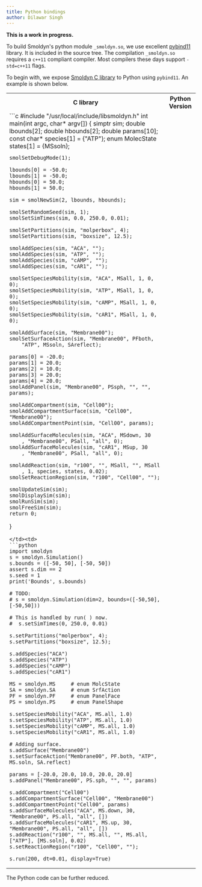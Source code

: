 ```yaml
---
title: Python bindings
author: Dilawar Singh
---
```


 __This is a work in progress.__

To build Smoldyn's python module `_smoldyn.so`, we use excellent
[pybind11](https://pybind11.readthedocs.io/en/stable/) library. It is included
in the source tree. The compilation `_smoldyn.so` requires a `c++11` compliant
compiler. Most compilers these days support `-std=c++11` flags.

To begin with, we expose [Smoldyn C library](LibsmoldynManual.md) to Python
using `pybind11`. An example is shown below.

<table>
<tr><th>C library</th><th>Python Version</th></tr>
<tr><td>
```c
#include "/usr/local/include/libsmoldyn.h"
int main(int argc, char* argv[])
{
    simptr sim;
    double lbounds[2];
    double hbounds[2];
    double params[10];
    const char* species[1] = {"ATP"};
    enum MolecState states[1] = {MSsoln};

    smolSetDebugMode(1);

    lbounds[0] = -50.0;
    lbounds[1] = -50.0;
    hbounds[0] = 50.0;
    hbounds[1] = 50.0;

    sim = smolNewSim(2, lbounds, hbounds);

    smolSetRandomSeed(sim, 1);
    smolSetSimTimes(sim, 0.0, 250.0, 0.01);

    smolSetPartitions(sim, "molperbox", 4);
    smolSetPartitions(sim, "boxsize", 12.5);

    smolAddSpecies(sim, "ACA", "");
    smolAddSpecies(sim, "ATP", "");
    smolAddSpecies(sim, "cAMP", "");
    smolAddSpecies(sim, "cAR1", "");

    smolSetSpeciesMobility(sim, "ACA", MSall, 1, 0, 0);
    smolSetSpeciesMobility(sim, "ATP", MSall, 1, 0, 0);
    smolSetSpeciesMobility(sim, "cAMP", MSall, 1, 0, 0);
    smolSetSpeciesMobility(sim, "cAR1", MSall, 1, 0, 0);

    smolAddSurface(sim, "Membrane00");
    smolSetSurfaceAction(sim, "Membrane00", PFboth,
        "ATP", MSsoln, SAreflect);

    params[0] = -20.0;
    params[1] = 20.0;
    params[2] = 10.0;
    params[3] = 20.0;
    params[4] = 20.0;
    smolAddPanel(sim, "Membrane00", PSsph, "", "", params);

    smolAddCompartment(sim, "Cell00");
    smolAddCompartmentSurface(sim, "Cell00", "Membrane00");
    smolAddCompartmentPoint(sim, "Cell00", params);

    smolAddSurfaceMolecules(sim, "ACA", MSdown, 30
        , "Membrane00", PSall, "all", 0);
    smolAddSurfaceMolecules(sim, "cAR1", MSup, 30
        , "Membrane00", PSall, "all", 0);

    smolAddReaction(sim, "r100", "", MSall, "", MSall
        , 1, species, states, 0.02);
    smolSetReactionRegion(sim, "r100", "Cell00", "");

    smolUpdateSim(sim);
    smolDisplaySim(sim);
    smolRunSim(sim);
    smolFreeSim(sim);
    return 0;
}
```
</td><td>
```python
import smoldyn
s = smoldyn.Simulation()
s.bounds = ([-50, 50], [-50, 50])
assert s.dim == 2
s.seed = 1
print('Bounds', s.bounds)

# TODO:
# s = smoldyn.Simulation(dim=2, bounds=([-50,50], [-50,50]))

# This is handled by run( ) now.
#  s.setSimTimes(0, 250.0, 0.01)

s.setPartitions("molperbox", 4);
s.setPartitions("boxsize", 12.5);

s.addSpecies("ACA")
s.addSpecies("ATP")
s.addSpecies("cAMP")
s.addSpecies("cAR1")

MS = smoldyn.MS     # enum MolcState
SA = smoldyn.SA     # enum SrfAction
PF = smoldyn.PF     # enum PanelFace
PS = smoldyn.PS     # enum PanelShape

s.setSpeciesMobility("ACA", MS.all, 1.0)
s.setSpeciesMobility("ATP", MS.all, 1.0)
s.setSpeciesMobility("cAMP", MS.all, 1.0)
s.setSpeciesMobility("cAR1", MS.all, 1.0)

# Adding surface.
s.addSurface("Membrane00")
s.setSurfaceAction("Membrane00", PF.both, "ATP", MS.soln, SA.reflect)

params = [-20.0, 20.0, 10.0, 20.0, 20.0]
s.addPanel("Membrane00", PS.sph, "", "", params)

s.addCompartment("Cell00")
s.addCompartmentSurface("Cell00", "Membrane00")
s.addCompartmentPoint("Cell00", params)
s.addSurfaceMolecules("ACA", MS.down, 30, "Membrane00", PS.all, "all", [])
s.addSurfaceMolecules("cAR1", MS.up, 30, "Membrane00", PS.all, "all", [])
s.addReaction("r100", "", MS.all, "", MS.all, ["ATP"], [MS.soln], 0.02)
s.setReactionRegion("r100", "Cell00", "");

s.run(200, dt=0.01, display=True)
```

</td></tr>
</table>

The Python code can be further reduced.
